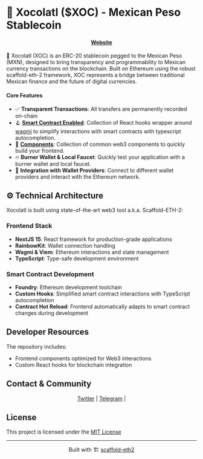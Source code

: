 # 🍫 Xocolatl ($XOC) - Mexican Peso Stablecoin

<h4 align="center">
  <a href="https://xocolatl.finance">Website</a>
</h4>

🤖 Xocolatl (XOC) is an ERC-20 stablecoin pegged to the Mexican Peso (MXN), designed to bring transparency and programmability to Mexican currency transactions on the blockchain. Built on Ethereum using the robust scaffold-eth-2 framework, XOC represents a bridge between traditional Mexican finance and the future of digital currencies.

<h4 align="left"> Core Features </h4>

- ✅ **Transparent Transactions**: All transfers are permanently recorded on-chain
- 🪝 **[Smart Contract Enabled](https://github.com/La-DAO/xocolatl-contracts)**: Collection of React hooks wrapper around [wagmi](https://wagmi.sh/) to simplify interactions with smart contracts with typescript autocompletion.
- 🧱 [**Components**](https://github.com/La-DAO/Xocolatl-XOC): Collection of common web3 components to quickly build your frontend.
- 🔥 **Burner Wallet & Local Faucet**: Quickly test your application with a burner wallet and local faucet.
- 🔐 **Integration with Wallet Providers**: Connect to different wallet providers and interact with the Ethereum network.

<h2>⚙️ Technical Architecture</h2>
<p>Xocolatl is built using state-of-the-art web3 tool a.k.a. Scaffold-ETH-2:</p>
<h3>Frontend Stack</h3>
<ul>
  <li><strong>NextJS 15</strong>: React framework for production-grade applications</li>
  <li><strong>RainbowKit</strong>: Wallet connection handling</li>
  <li><strong>Wagmi & Viem</strong>: Ethereum interactions and state management</li>
  <li><strong>TypeScript</strong>: Type-safe development environment</li>
</ul>
<h3>Smart Contract Development</h3>
<ul>
  <li><strong>Foundry</strong>: Ethereum development toolchain</li>
  <li><strong>Custom Hooks</strong>: Simplified smart contract interactions with TypeScript autocompletion</li>
  <li><strong>Contract Hot Reload</strong>: Frontend automatically adapts to smart contract changes during development</li>
</ul>
<h2>Developer Resources</h2>
<p>The repository includes:</p>
<ul>
  <li>Frontend components optimized for Web3 interactions</li>
  <li>Custom React hooks for blockchain integration</li>
</ul>
<h2>Contact & Community</h2>
<p align="center">
  <a href="https://x.com/LaDAO_Club">Twitter</a> |
  <a href="https://t.me/+fPuMaOwBkUU5ZTgx">Telegram</a> |
</p>
<h2>License</h2>
<p>
  This project is licensed under the <a href="LICENSE">MIT License</a>
</p>
<hr>
<p align="center">
  Built with 🏗 <a href="https://scaffoldeth.io">scaffold-eth2</a>
</p>
